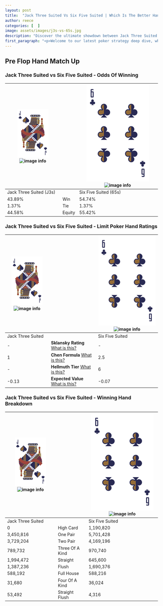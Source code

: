 ```yaml
---
layout: post
title:  "Jack Three Suited Vs Six Five Suited | Which Is The Better Hand In Poker? A Complete Guide"
author: reece
categories: [  ]
image: assets/images/j3s-vs-65s.jpg
description: "Discover the ultimate showdown between Jack Three Suited and Six Five Suited in poker! Uncover the odds, strategies, and scenarios where one hand triumphs over the other. Get ready to up your poker game with this thrilling analysis."
first_paragraph: "<p>Welcome to our latest poker strategy deep dive, where we're pitting two distinct hands against each other in a high-stakes showdown: Jack Three Suited vs Six Five Suited.</p><p>In the dynamic world of poker, every decision counts, and knowing which hand holds the upper hand is key to your success at the table.</p><p>In this article, we'll dissect these two hands, explore the scenarios where one dominates the other, and equip you with the knowledge to make strategic choices that can tip the odds in your favor.</p><p>Get ready to unravel the intriguing dynamics of these poker hands and elevate your game to new heights.</p>"
---
```




[comment]: # (sp0)

## Pre Flop Hand Match Up

<div class="table hand-ratings" markdown="1"> 



### Jack Three Suited vs Six Five Suited - Odds Of Winning


    
| ![image info](assets/images/hand1/J.png) ![image info](assets/images/hand1/3s.png) |  | ![image info](assets/images/hand2/6.png) ![image info](assets/images/hand2/5s.png) |
| -------- | -------- | -------- |
| Jack Three Suited (J3s) |  | Six Five Suited (65s) |
| 43.89% | Win | 54.74% |
| 1.37% | Tie | 1.37% |
| 44.58% | Equity | 55.42% |




[comment]: # (sp1)



### Jack Three Suited vs Six Five Suited - Limit Poker Hand Ratings


    
| ![image info](assets/images/hand1/J.png) ![image info](assets/images/hand1/3s.png) |  | ![image info](assets/images/hand2/6.png) ![image info](assets/images/hand2/5s.png) |
| -------- | -------- | -------- |
| Jack Three Suited |  | Six Five Suited |
| - | **Sklansky Rating** [What is this?](/sklansky-rating-explained) | - |
| 1 | **Chen Formula** [What is this?](/chen-formula-explained) | 2.5 |
| - | **Hellmuth Tier** [What is this?](/Hellmuth-tier-explained) | 6 |
| -0.13 | **Expected Value** [What is this?](/expected-value-explained) | -0.07 |




[comment]: # (sp2)



### Jack Three Suited vs Six Five Suited - Winning Hand Breakdown


    
| ![image info](assets/images/hand1/J.png) ![image info](assets/images/hand1/3s.png) |  | ![image info](assets/images/hand2/6.png) ![image info](assets/images/hand2/5s.png) |
| -------- | -------- | -------- |
| Jack Three Suited |  | Six Five Suited |
| 0 | High Card | 1,190,820 |
| 3,450,816 | One Pair | 5,701,428 |
| 3,729,204 | Two Pair | 4,169,196 |
| 789,732 | Three Of A Kind | 970,740 |
| 1,994,472 | Straight | 645,600 |
| 1,387,236 | Flush | 1,690,376 |
| 588,192 | Full House | 588,216 |
| 31,680 | Four Of A Kind | 36,024 |
| 53,492 | Straight Flush | 4,316 |




[comment]: # (sp3)



</div>

[comment]: # (sp4)



[comment]: # (sp5)

